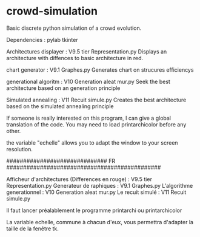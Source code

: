 # crowd-simulation
Basic discrete python simulation of a crowd evolution.

Dependencies :
pylab
tkinter

Architectures displayer : V9.5 tier Representation.py
Displays an architecture with diffences to basic architecture in red.

chart generator : V9.1 Graphes.py
Generates chart on strucures efficiencys


generational algoritm : V10 Generation aleat mur.py
Seek the best architecture based on an generation principle

Simulated annealing : V11 Recuit simule.py
Creates the best architecture based on the simulated annealing principle

If someone is really interested on this program, I can give a global translation of the code.
You may need to load printarchicolor before any other.

the variable "echelle" allows you to adapt the window to your screen resolution.

############################## FR ##############################################

Afficheur d'architectures (Differences en rouge) : V9.5 tier Representation.py
Generateur de raphiques : V9.1 Graphes.py
L'algorithme generationnel : V10 Generation aleat mur.py
Le recuit simulé : V11 Recuit simule.py

Il faut lancer préalablement le programme
printarchi
ou
printarchicolor

La variable echelle, commune à chacun d'eux, vous permettra d'adapter la taille de la fenêtre tk.
